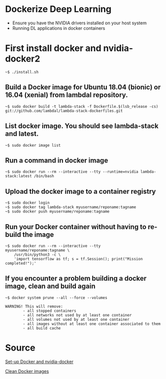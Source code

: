# Dockerize Deep Learning
- Ensure you have the NVIDIA drivers installed on your host system
- Running DL applications in docker containers

# First install docker and nvidia-docker2
```console
~$ ./install.sh
```

## Build a Docker image for Ubuntu 18.04 (bionic) or 16.04 (xenial) from lambdal repository.
```console
~$ sudo docker build -t lambda-stack -f Dockerfile.$(lsb_release -cs) git://github.com/lambdal/lambda-stack-dockerfiles.git
```
## List docker image. You should see lambda-stack and latest.
```console
~$ sudo docker image list
```

## Run a command in docker image
```console
~$ sudo docker run --rm --interactive --tty --runtime=nvidia lambda-stack:latest /bin/bash
```

## Upload the docker image to a container registry
```console
~$ sudo docker login
~$ sudo docker tag lambda-stack myusername/reponame:tagname
~$ sudo docker push myusername/reponame:tagname
```

## Run your Docker container without having to re-build the image
```console
~$ sudo docker run --rm --interactive --tty myusername/reponame:tagname \
    /usr/bin/python3 -c \
    'import tensorflow as tf; s = tf.Session(); print("Mission completed!");'
```

## If you encounter a problem building a docker image, clean and build again
```console
~$ docker system prune --all --force --volumes
```

```
WARNING! This will remove:
        - all stopped containers
        - all networks not used by at least one container
        - all volumes not used by at least one container
        - all images without at least one container associated to them
        - all build cache
```
# Source
[Set-up Docker and nvidia-docker](https://lambdalabs.com/blog/set-up-a-tensorflow-gpu-docker-container-using-lambda-stack-dockerfile/)

[Clean Docker images](https://medium.com/the-code-review/clean-out-your-docker-images-containers-and-volumes-with-single-commands-b8e38253c271)